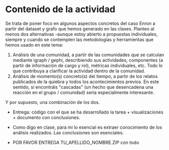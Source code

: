# Contenido de la actividad

Se trata de poner foco en algunos aspectos concretos del caso Enron a partir del dataset y grafo que hemos generado en las clases. Planteo al menos dos alternativas -aunque estoy abierto a propuestas individuales, siempre y cuando se contemplen las metodologías y herramientas que hemos usado en este tema:

1. Análisis de una comunidad, a partir de las comunidades que se calculan mediante igraph / gephi, describiendo sus actividades, componentes (a partir de información de cargo y rol), métricas individuales, etc. Todo lo que contribuya a clarificar la actividad dentro de la comunidad.
2. Análisis de momento(s) concreto(s) del tiempo, a partir de los relatos publicados de la quiebra y todos los acontecimientos previos. En este sentido, si encontráis "cascadas" (un hecho que desencadena una reacción en el grupo / comunidad) sería especialmente interesante.

Y por supuesto, una combinación de los dos.

- Entrega: código con el que se ha desarrollado la tarea + visualizaciones + documento con conclusiones.

- Como digo en clase, para mi lo esencial es extraer conocimiento de los análisis realizados. Las conclusiones son esenciales.

- POR FAVOR ENTREGA TU_APELLIDO_NOMBRE.ZIP con todo
